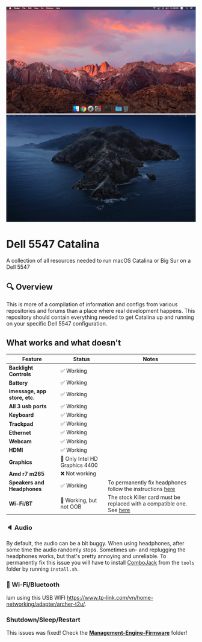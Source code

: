 ![Desktop](Images/Desktop.png)
![HDMI](Images/HDMI.png)

# Dell 5547 Catalina
A collection of all resources needed to run macOS Catalina or Big Sur on a Dell 5547

## 🔍 Overview
This is more of a compilation of information and configs from various repositories and forums than a place where real development happens. This repository should contain everything needed to get Catalina up and running on your specific Dell 5547 configuration.

## What works and what doesn't

| Feature | Status | Notes |
| ------------- | ------------- | ------------- |
| **Backlight Controls** | ✅ Working |  |
| **Battery** | ✅ Working |  |
| **imessage, app store, etc.** | ✅ Working |  |
| **All 3 usb ports** | ✅ Working |  |
| **Keyboard** | ✅ Working |  |
| **Trackpad** | ✅ Working |  |
| **Ethernet** | ✅ Working |  |
| **Webcam** | ✅ Working |  |
| **HDMI** | ✅ Working |  |
| **Graphics** | 🔶 Only Intel HD Graphics 4400 |  |
| **Amd r7 m265** | ❌ Not working |  |
| **Speakers and Headphones** | ✅ Working | To permanently fix headphones follow the instructions [here](#-audio) |
| **Wi-Fi/BT** | 🔶 Working, but not OOB | The stock Killer card must be replaced with a compatible one. See [here](#-wi-fibluetooth) |


### 🔈 Audio
By default, the audio can be a bit buggy. When using headphones, after some time the audio randomly stops. Sometimes un- and replugging the headphones works, but that's pretty annoying and unreliable. To permanently fix this issue you will have to install [ComboJack](https://github.com/hackintosh-stuff/ComboJack/tree/master/ComboJack_Installer) from the ```tools``` folder by running `install.sh`.

### 📶 Wi-Fi/Bluetooth
Iam using this USB WIFI https://www.tp-link.com/vn/home-networking/adapter/archer-t2u/.

### Shutdown/Sleep/Restart
This issues was fixed! Check the [**Management-Engine-Firmware**](https://github.com/anhbinhvodanh/Dell-5547-Hackintosh/tree/master/Management-Engine-Firmware) folder!
